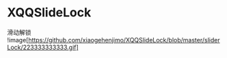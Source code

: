 # XQQSlideLock
滑动解锁
!image[https://github.com/xiaogehenjimo/XQQSlideLock/blob/master/sliderLock/223333333333.gif]
